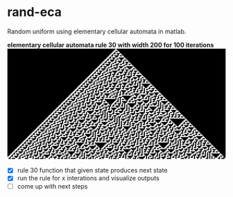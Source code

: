 # rand-eca

Random uniform using elementary cellular automata in matlab.

**elementary cellular automata rule 30 with width 200 for 100 iterations**
<img src="eca.png" alt="elementary cellular automata rule 30 with width 200 for 100 iterations"/>

- [x] rule 30 function that given state produces next state
- [x] run the rule for x interations and visualize outputs
- [ ] come up with next steps
